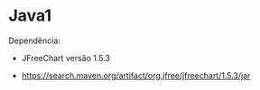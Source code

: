 # Java1

Dependência:
- JFreeChart versão 1.5.3

- https://search.maven.org/artifact/org.jfree/jfreechart/1.5.3/jar
